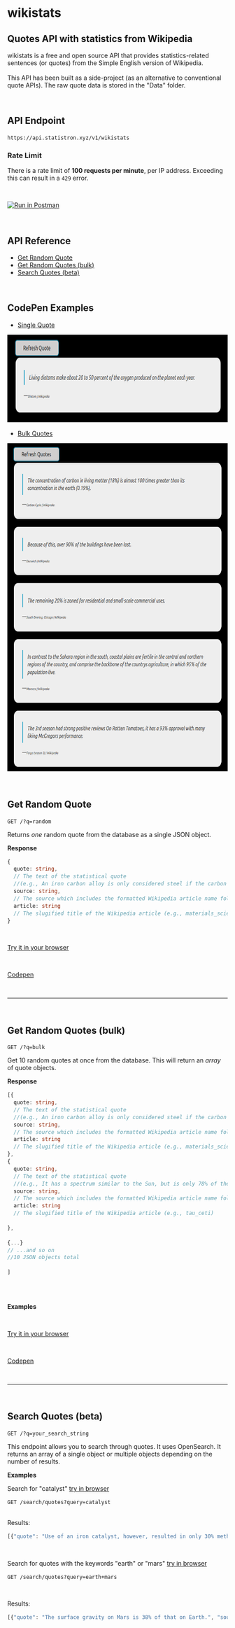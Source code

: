 

<h1>wikistats</h1>


<h2>Quotes API with statistics from Wikipedia</h2>


wikistats is a free and open source API that provides statistics-related sentences (or quotes) from the Simple English version of Wikipedia.\
\
This API has been built as a side-project (as an alternative to conventional quote APIs). The raw quote data is stored in the "Data" folder.

<br>

## API Endpoint

```
https://api.statistron.xyz/v1/wikistats
```

### Rate Limit

There is a rate limit of **100 requests per minute**, per IP address. Exceeding this can result in a `429` error. 


<br>

[![Run in Postman](https://run.pstmn.io/button.svg)](https://god.gw.postman.com/run-collection/26982513-8fb164dd-eebf-441a-99ff-21ea675410b4?action=collection%2Ffork&collection-url=entityId%3D26982513-8fb164dd-eebf-441a-99ff-21ea675410b4%26entityType%3Dcollection%26workspaceId%3Da547849a-d103-4bad-aaa7-00ff8e0dd146)

<br>



## API Reference <!-- omit in toc -->

- [Get Random Quote](#get-random-quote)
- [Get Random Quotes (bulk)](#get-random-quotes-bulk)
- [Search Quotes (beta)](#search-quotes-beta)

<br>

## CodePen Examples <!-- omit in toc -->

- [Single Quote](https://codepen.io/statistron/pen/JjmRbyL)

[<img src="assets/screenshot_single_quote_15-50-54.png"  width="700" height="200">](https://codepen.io/statistron/pen/JjmRbyL)

- [Bulk Quotes](https://codepen.io/statistron/pen/KKGgNXM)

[<img src="assets/screenshot_bulk_quotes_15-40-11.png"  width="700" height="750">](https://codepen.io/statistron/pen/KKGgNXM)



<br>

## Get Random Quote

```HTTP
GET /?q=random
```

Returns *one* random quote from the database as a single JSON object.
                                   

**Response**

```ts
{
  quote: string,
  // The text of the statistical quote 
  //(e.g., An iron carbon alloy is only considered steel if the carbon level is between 0.01% and 2.00%.)
  source: string,
  // The source which includes the formatted Wikipedia article name followed by Wikipedia (e.g., Materials Science | Wikipedia)
  article: string
  // The slugified title of the Wikipedia article (e.g., materials_science)
}
```
<br>

[Try it in your browser](https://api.statistron.xyz/v1/wikistats?q=random)

<br>

[Codepen](https://codepen.io/statistron/pen/JjmRbyL)


<br>


---

<br>

## Get Random Quotes (bulk)

```HTTP
GET /?q=bulk
```

Get 10 random quotes at once from the database.  This will return an *array* of quote objects.  


**Response**

```ts
[{
  quote: string,
  // The text of the statistical quote 
  //(e.g., An iron carbon alloy is only considered steel if the carbon level is between 0.01% and 2.00%.)
  source: string,
  // The source which includes the formatted Wikipedia article name followed by Wikipedia (e.g., Materials Science | Wikipedia)
  article: string
  // The slugified title of the Wikipedia article (e.g., materials_science)
},
{
  quote: string,
  // The text of the statistical quote 
  //(e.g., It has a spectrum similar to the Sun, but is only 78% of the Suns mass.)
  source: string,
  // The source which includes the formatted Wikipedia article name followed by Wikipedia (e.g., Tau Ceti | Wikipedia)
  article: string
  // The slugified title of the Wikipedia article (e.g., tau_ceti)
 
},

{...}
// ...and so on
//10 JSON objects total

]



```

<br>



**Examples**

<br>

[Try it in your browser](https://api.statistron.xyz/v1/wikistats?q=bulk)

<br>

[Codepen](https://codepen.io/statistron/pen/KKGgNXM)


<br>

---


<br>

## Search Quotes (beta)

```HTTP
GET /?q=your_search_string
```

This endpoint allows you to search through quotes.  It uses OpenSearch.  It returns an array of a single object or multiple objects depending on the number of results.


**Examples**

Search for "catalyst" [try in browser](https://api.statistron.xyz/v1/wikistats?q=bulk)

```HTTP
GET /search/quotes?query=catalyst
```
<br>
Results:

```ts
[{"quote": "Use of an iron catalyst, however, resulted in only 30% methane in the product; the rest consisted of short-chain hydrocarbons.", "source": "Fischer-tropsch Process | Wikipedia", "article": "fischer-tropsch_process"}]

```

<br>

Search for quotes with the keywords "earth" or "mars" [try in browser](https://api.statistron.xyz/v1/wikistats?q=earth+mars)

```HTTP
GET /search/quotes?query=earth+mars
```
<br>

Results:

```ts
[{"quote": "The surface gravity on Mars is 38% of that on Earth.", "source": "Colonization Of Mars | Wikipedia", "article": "colonization_of_mars"}, {"quote": "The Sun as seen from Mars is about as large as seen from Earth, and shines 40% of the light, approximately the brightness of a slightly cloudy afternoon on Earth.", "source": "Extraterrestrial Sky | Wikipedia", "article": "extraterrestrial_sky"}, {"quote": "Mars mantle makes up 74–88% of its mass.", "source": "Mantle (geology) | Wikipedia", "article": "mantle_(geology)"}, {"quote": "About 60% of the surface of Mars shows a record of impacts from that era.", "source": "Mars | Wikipedia", "article": "mars"}, {"quote": "The planet is also 1.52 times as far from the Sun as Earth, resulting in just 43% of the amount of sunlight.", "source": "Mars | Wikipedia", "article": "mars"}, {"quote": "During a poles winter, it lies in continuous darkness, chilling the surface and causing the deposition of 25–30% of the atmosphere into slabs of CO2 ice (dry ice).", "source": "Mars | Wikipedia", "article": "mars"}, {"quote": "It made the smooth Borealis Basin that covers 40% of the planet.", "source": "Mars | Wikipedia", "article": "mars"}, {"quote": "This salty water makes up about 97% of all Earths water.", "source": "Earth | Wikipedia", "article": "earth"}, {"quote": "Mars has only 0.1% by volume, with the other planets having less than that.", "source": "Oxygen | Wikipedia", "article": "oxygen"}, {"quote": "Each has at least 1% of all languages on Earth:", "source": "Language Family | Wikipedia", "article": "language_family"}]

```
